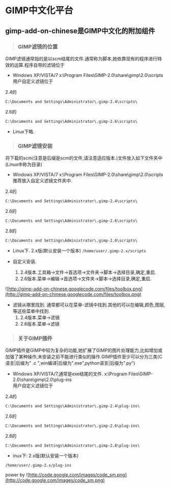 # GIMP中文化平台 #
## gimp-add-on-chinese是GIMP中文化的附加组件 ##
> ### **GIMP滤镜的位置** ###
GIMP滤镜通常指的是以scm结尾的文件.通常称为脚本,她依靠现有的程序进行特效的运算.程序自带的滤镜位于
  * Windows XP/VISTA/7
x:\Program Files\GIMP-2.0\share\gimp\2.0\scripts\
用户自定义滤镜位于

2.4的

`C:\Documents and Settings\Administrator\.gimp-2.4\scripts\`

2.6的

`C:\Documents and Settings\Administrator\.gimp-2.6\scripts\`

  * Linux下略.
> ### **GIMP滤镜安装** ###
将下载的scm(注意是后缀是scm的文件,请注意适应版本.)文件放入如下文件夹中(Linux中称为目录)

  * Windows XP/VISTA/7
x:\Program Files\GIMP-2.0\share\gimp\2.0\scripts\
推荐放入自定义滤镜文件夹中.

2.4的

`C:\Documents and Settings\Administrator\.gimp-2.4\scripts\`

2.6的

`C:\Documents and Settings\Administrator\.gimp-2.6\scripts\`

2.8的

`C:\Documents and Settings\Administrator\.gimp-2.8\scripts\`

  * Linux下.
2.x版(默认安装一个版本)
`/home/user/.gimp-2.x/scripts`

  * 自定义安装.
    1. 2.4版本.工具箱->文件->首选项->文件夹->脚本->选择目录,确定,重启.
    1. 2.6版本.菜单->编辑->首选项->文件夹->脚本->选择目录,确定,重启.

![http://gimp-add-on-chinese.googlecode.com/files/toolbox.png](http://gimp-add-on-chinese.googlecode.com/files/toolbox.png)
  * 滤镜从哪里找到. 通常都可以在菜单-滤镜中找到.其他的可以在编辑,颜色,图层,等这些菜单中找到.
    1. 2.4版本.菜单->滤镜
    1. 2.6版本.菜单->滤镜
> ### **关于GIMP插件** ###
GIMP插件是GIMP中较为复杂的功能,她扩展了GIMP的图片处理能力,比如增加或加强了某种操作,未安装之前不能进行类似的操作.GIMP插件至少可以分为三类(C语言|后缀为" .c ",win编译|后缀为".exe",python语言|后缀为".py")
  * Windows XP/VISTA/7,通常是exe结尾的文件.
x:\Program Files\GIMP-2.0\share\gimp\2.0\plug-ins\
用户自定义滤镜位于

2.4的

`C:\Documents and Settings\Administrator\.gimp-2.4\plug-ins\`

2.6的

`C:\Documents and Settings\Administrator\.gimp-2.6\plug-ins\`

2.8的

`C:\Documents and Settings\Administrator\.gimp-2.8\plug-ins\`
  * inux下:
2.x版(默认安装一个版本)

`/home/user/.gimp-2.x/plug-ins`

power by ![http://code.google.com/images/code_sm.png](http://code.google.com/images/code_sm.png)